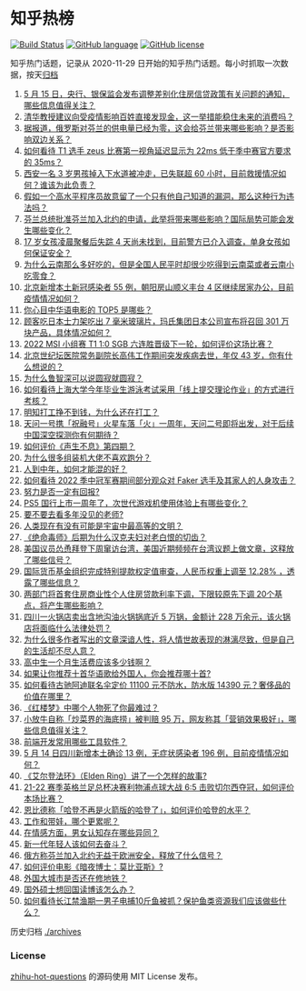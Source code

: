 # 知乎热榜
[![Build Status](https://github.com/ToWeLong/zhihu-hot-questions/workflows/CI/badge.svg)](https://github.com/ToWeLong/zhihu-hot-questions/actions)
[![GitHub language](https://img.shields.io/badge/language-golang-orange.svg)](https://golang.org/)
[![GitHub license](https://img.shields.io/github/license/ToWeLong/zhihu-hot-questions)](https://github.com/ToWeLong/zhihu-hot-questions/blob/main/LICENSE)

知乎热门话题，记录从 2020-11-29 日开始的知乎热门话题。每小时抓取一次数据，按天[归档](./archives)

<!-- BEGIN -->

1. [5 月 15 日，央行、银保监会发布调整差别化住房信贷政策有关问题的通知，哪些信息值得关注？](https://www.zhihu.com/question/532920291)
1. [清华教授建议向受疫情影响百姓直接发现金，这一举措能稳住未来的消费吗？](https://www.zhihu.com/question/532888037)
1. [据报道，俄罗斯对芬兰的供电量已经为零，这会给芬兰带来哪些影响？是否影响双边关系？](https://www.zhihu.com/question/532909253)
1. [如何看待 T1 选手 zeus 比赛第一视角延迟显示为 22ms 低于季中赛官方要求的 35ms？](https://www.zhihu.com/question/532955229)
1. [西安一名 3 岁男孩掉入下水道被冲走，已失联超 60 小时，目前救援情况如何？谁该为此负责？](https://www.zhihu.com/question/532832533)
1. [假如一个高水平程序员故意留了一个只有他自己知道的漏洞，那么这种行为违法吗？](https://www.zhihu.com/question/531724027)
1. [芬兰总统批准芬兰加入北约的申请，此举将带来哪些影响？国际局势可能会发生哪些变化？](https://www.zhihu.com/question/532951463)
1. [17 岁女孩凌晨聚餐后失踪 4 天尚未找到，目前警方已介入调查，单身女孩如何保证安全？](https://www.zhihu.com/question/532711524)
1. [为什么云南那么多好吃的，但是全国人民平时却很少吃得到云南菜或者云南小吃零食？](https://www.zhihu.com/question/271888406)
1. [北京新增本土新冠感染者 55 例，朝阳房山顺义丰台 4 区继续居家办公，目前疫情情况如何？](https://www.zhihu.com/question/532945448)
1. [你心目中华语电影的 TOP5 是哪些？](https://www.zhihu.com/question/28216576)
1. [顾客吃日本士力架吃出 7 毫米玻璃片，玛氏集团日本公司宣布将召回 301 万块产品，具体情况如何？](https://www.zhihu.com/question/532915068)
1. [2022 MSI 小组赛 T1 1:0 SGB 六连胜晋级下一轮，如何评价这场比赛？](https://www.zhihu.com/question/532950728)
1. [北京世纪坛医院常务副院长高伟工作期间突发疾病去世，年仅 43 岁，你有什么想说的？](https://www.zhihu.com/question/532936474)
1. [为什么鲁智深可以说圆寂就圆寂？](https://www.zhihu.com/question/46998574)
1. [如何看待上海大学今年毕业生游泳考试采用「线上提交理论作业」的方式进行考核？](https://www.zhihu.com/question/532929445)
1. [明知打工挣不到钱，为什么还在打工？](https://www.zhihu.com/question/523020196)
1. [天问一号携「祝融号」火星车落「火」一周年，天问二号即将出发，对于后续中国深空探测你有何期待？](https://www.zhihu.com/question/532886915)
1. [如何评价《声生不息》第四期？](https://www.zhihu.com/question/532552805)
1. [为什么很多组装机大佬不喜欢跑分？](https://www.zhihu.com/question/350862976)
1. [人到中年，如何才能混的好？](https://www.zhihu.com/question/527060505)
1. [如何看待 2022 季中冠军赛期间部分观众对 Faker 选手及其家人的人身攻击？](https://www.zhihu.com/question/532654533)
1. [努力是否一定有回报?](https://www.zhihu.com/question/532920941)
1. [PS5 国行上市一周年了，次世代游戏机使用体验上有哪些变化？](https://www.zhihu.com/question/532608788)
1. [要不要去看多年没见的老师?](https://www.zhihu.com/question/528277272)
1. [人类现在有没有可能是宇宙中最高等的文明？](https://www.zhihu.com/question/275244312)
1. [《绝命毒师》后期为什么汉克夫妇对老白恨的切齿？](https://www.zhihu.com/question/37565221)
1. [美国议员怂恿拜登下周窜访台湾，美国近期频频在台湾议题上做文章，这释放了哪些信号？](https://www.zhihu.com/question/532894393)
1. [国际货币基金组织完成特别提款权定值审查，人民币权重上调至 12.28% ，透露了哪些信息？](https://www.zhihu.com/question/532905432)
1. [两部门将首套住房商业性个人住房贷款利率下调，下限较原先下调 20个基点，将产生哪些影响？](https://www.zhihu.com/question/532921129)
1. [四川一火锅店卖出含地沟油火锅锅底近 5 万锅，金额计 228 万余元，该火锅店将面临什么法律处罚？](https://www.zhihu.com/question/531997537)
1. [为什么很多作者写出的文章深谙人性，将人情世故表现的淋漓尽致，但是自己的生活却不尽人意？](https://www.zhihu.com/question/523727442)
1. [高中生一个月生活费应该多少钱啊？](https://www.zhihu.com/question/532800083)
1. [如果让你推荐十首华语歌给外国人，你会推荐哪十首?](https://www.zhihu.com/question/285784037)
1. [如何看待古驰阿迪联名伞定价 11100 元不防水，防水版 14390 元？奢侈品的价值在哪里？](https://www.zhihu.com/question/532509343)
1. [《红楼梦》中哪个人物死了你最难过？](https://www.zhihu.com/question/524430205)
1. [小放牛自称「炒菜界的海底捞」被判赔 95 万，网友称其「营销效果极好」，哪些信息值得关注？](https://www.zhihu.com/question/532792034)
1. [前端开发常用哪些工具软件？](https://www.zhihu.com/question/64606609)
1. [5 月 14 日四川新增本土确诊 13 例，无症状感染者 196 例，目前疫情情况如何？](https://www.zhihu.com/question/532892811)
1. [《艾尔登法环》（Elden Ring）讲了一个怎样的故事?](https://www.zhihu.com/question/517963071)
1. [21-22 赛季英格兰足总杯决赛利物浦点球大战 6:5 击败切尔西夺冠，如何评价本场比赛？](https://www.zhihu.com/question/532882884)
1. [恩比德称「哈登不再是火箭版的哈登了」，如何评价哈登的水平？](https://www.zhihu.com/question/532620295)
1. [工作和带娃，哪个更累呢？](https://www.zhihu.com/question/532478439)
1. [在情感方面，男女认知存在哪些异同？](https://www.zhihu.com/question/532362383)
1. [新一代年轻人该如何去奋斗？](https://www.zhihu.com/question/532483151)
1. [俄方称芬兰加入北约无益于欧洲安全，释放了什么信号？](https://www.zhihu.com/question/532746052)
1. [如何评价电影《暗夜博士：莫比亚斯》?](https://www.zhihu.com/question/496303929)
1. [外国大城市是否还在修地铁？](https://www.zhihu.com/question/357323213)
1. [国外硕士想回国读博该怎么办？](https://www.zhihu.com/question/527590618)
1. [如何看待长江禁渔期一男子电捕10斤鱼被抓？保护鱼类资源我们应该做些什么？](https://www.zhihu.com/question/532600791)

<!-- END -->

历史归档 [./archives](./archives)


### License
[zhihu-hot-questions](https://github.com/towelong/zhihu-hot-questions) 的源码使用 MIT License 发布。